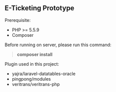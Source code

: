 ## E-Ticketing Prototype

Prerequisite:
- PHP >= 5.5.9
- Composer

Before running on server, please run this command:

> **composer install**


Plugin used in this project:
- yajra/laravel-datatables-oracle
- pingpong/modules
- veritrans/veritrans-php
